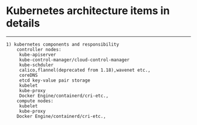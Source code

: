 # Kubernetes architecture items in details
************************************************************************************************
```
1) kubernetes components and responsibility
	controller nodes:
	 kube-apiserver
	 kube-control-manager/cloud-control-manager
	 kube-schduler
	 calico,flannel(deprecated from 1.18),wavenet etc.,
	 coreDNS
	 etcd key-value pair storage
	 kubelet
	 kube-proxy
	 Docker Engine/containerd/cri-etc.,
	compute nodes:
	 kubelet
	 kube-proxy
	Docker Engine/containerd/cri-etc.,

```
